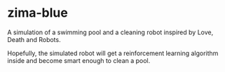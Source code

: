 # zima-blue

A simulation of a swimming pool and a cleaning robot inspired by Love, Death and Robots. 

Hopefully, the simulated robot will get a reinforcement learning algorithm inside and become smart enough to clean a pool.
